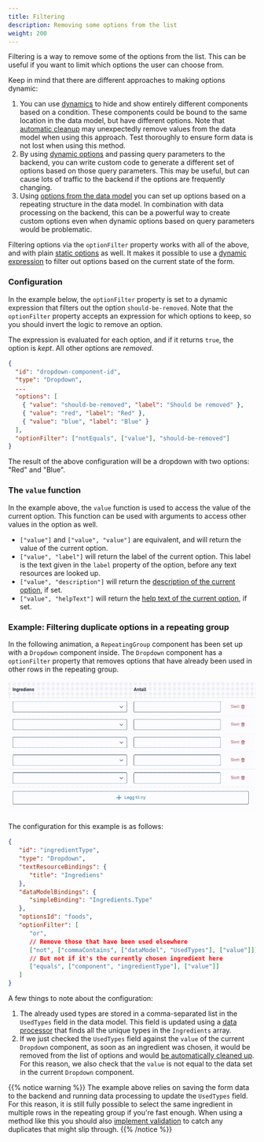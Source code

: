 ```yaml
---
title: Filtering
description: Removing some options from the list
weight: 200
---
```


Filtering is a way to remove some of the options from the list. This can be useful if you want to limit which
options the user can choose from.

Keep in mind that there are different approaches to making options dynamic:

1. You can use [dynamics](../../../dynamics) to hide and show entirely different components based on a condition. These
   components could be bound to the same location in the data model, but have different options. Note that
   [automatic cleanup](../automatic-cleanup) may unexpectedly remove values from the data model when using this approach.
   Test thoroughly to ensure form data is not lost when using this method.
2. By using [dynamic options](../../sources/dynamic) and passing query parameters to the backend, you can write custom code
   to generate a different set of options based on those query parameters. This may be useful, but can cause lots of traffic
   to the backend if the options are frequently changing.
3. Using [options from the data model](../../sources/from-data-model) you can set up options based on a repeating structure in
   the data model. In combination with data processing on the backend, this can be a powerful way to create custom options
   even when dynamic options based on query parameters would be problematic.

Filtering options via the `optionFilter` property works with all of the above, and with
plain [static options](../../sources/static) as well. It makes it possible to use a [dynamic expression](../../../dynamics)
to filter out options based on the current state of the form.

### Configuration

In the example below, the `optionFilter` property is set to a dynamic expression that filters out the
option `should-be-removed`. Note that the `optionFilter` property accepts an expression for which options to keep,
so you should invert the logic to remove an option.

The expression is evaluated for each option, and if it returns `true`, the option is _kept_. All other options are _removed_.

```json {hl_lines=["10"]}
{
  "id": "dropdown-component-id",
  "type": "Dropdown",
  ...
  "options": [
    { "value": "should-be-removed", "label": "Should be removed" },
    { "value": "red", "label": "Red" },
    { "value": "blue", "label": "Blue" }
  ],
  "optionFilter": ["notEquals", ["value"], "should-be-removed"]
}
```

The result of the above configuration will be a dropdown with two options: "Red" and "Blue".

### The `value` function

In the example above, the `value` function is used to access the value of the current option. This function can be used
with arguments to access other values in the option as well.

- `["value"]` and `["value", "value"]` are equivalent, and will return the value of the current option.
- `["value", "label"]` will return the label of the current option. This label is the text given in the `label` property
  of the option, before any text resources are looked up.
- `["value", "description"]` will return the [description of the current option](../texts), if set.
- `["value", "helpText"]` will return the [help text of the current option](../texts), if set.


### Example: Filtering duplicate options in a repeating group

In the following animation, a `RepeatingGroup` component has been set up with a `Dropdown` component inside.
The `Dropdown` component has a `optionFilter` property that removes options that have already been used in
other rows in the repeating group.

![Filtering options in a repeating group](filtering.gif)

The configuration for this example is as follows:

```json {hl_lines=["11-17"]}
{
   "id": "ingredientType",
   "type": "Dropdown",
   "textResourceBindings": {
      "title": "Ingrediens"
   },
   "dataModelBindings": {
      "simpleBinding": "Ingredients.Type"
   },
   "optionsId": "foods",
   "optionFilter": [
      "or",
      // Remove those that have been used elsewhere
      ["not", ["commaContains", ["dataModel", "UsedTypes"], ["value"]]],
      // But not if it's the currently chosen ingredient here
      ["equals", ["component", "ingredientType"], ["value"]]
   ]
}
```

A few things to note about the configuration:

1. The already used types are stored in a comma-separated list in the `UsedTypes` field in the data model. This field
   is updated using a [data processor](../../../../../reference/logic/dataprocessing) that finds all the unique types
   in the `Ingredients` array.
2. If we just checked the `UsedTypes` field against the `value` of the current `Dropdown` component, as soon as an
   ingredient was chosen, it would be removed from the list of options and
   would [be automatically cleaned up](../automatic-cleanup). For this reason, we also check that the `value` is not
   equal to the data set in the current `Dropdown` component.

{{% notice warning %}}
The example above relies on saving the form data to the backend and running data processing to update
the `UsedTypes` field. For this reason, it is still fully possible to select the same ingredient in multiple rows
in the repeating group if you're fast enough. When using a method like this you should
also [implement validation](../../../../../reference/logic/validation) to catch any duplicates that might slip through.
{{% /notice %}}
